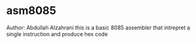 # asm8085
Author: Abdullah Alzahrani
this is a basic 8085 assembler that intrepret a single instruction and produce hex code
